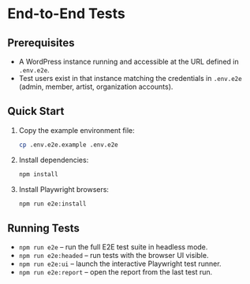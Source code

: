 # End-to-End Tests

## Prerequisites

- A WordPress instance running and accessible at the URL defined in `.env.e2e`.
- Test users exist in that instance matching the credentials in `.env.e2e` (admin, member, artist, organization accounts).

## Quick Start

1. Copy the example environment file:
   ```bash
   cp .env.e2e.example .env.e2e
   ```
2. Install dependencies:
   ```bash
   npm install
   ```
3. Install Playwright browsers:
   ```bash
   npm run e2e:install
   ```

## Running Tests

- `npm run e2e` – run the full E2E test suite in headless mode.
- `npm run e2e:headed` – run tests with the browser UI visible.
- `npm run e2e:ui` – launch the interactive Playwright test runner.
- `npm run e2e:report` – open the report from the last test run.
